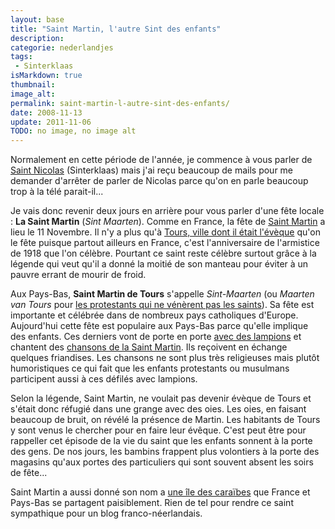 ```yaml
---
layout: base
title: "Saint Martin, l'autre Sint des enfants"
description: 
categorie: nederlandjes
tags: 
 - Sinterklaas
isMarkdown: true
thumbnail: 
image_alt: 
permalink: saint-martin-l-autre-sint-des-enfants/
date: 2008-11-13
update: 2011-11-06
TODO: no image, no image alt
---
```




Normalement en cette période de l'année, je commence à vous parler de [Saint Nicolas](/tag/sinterklaas/) (Sinterklaas) mais j'ai reçu beaucoup de mails pour me demander d'arrêter de parler de Nicolas parce qu'on en parle beaucoup trop à la télé parait-il...

Je vais donc revenir deux jours en arrière pour vous parler d'une fête locale : **La Saint Martin** (*Sint Maarten*). Comme en France, la fête de [Saint Martin](http://nominis.cef.fr/contenus/saint/13/Saint-Martin-de-Tours.html) a lieu le 11 Novembre. Il n'y a plus qu'à [Tours, ville dont il était l'évèque](http://www.diocesedetours.catholique.fr/index.php?rub=95) qu'on le fête puisque partout ailleurs en France, c'est l'anniversaire de l'armistice de 1918 que l'on célèbre. Pourtant ce saint reste célèbre surtout grâce à la légende qui veut qu'il a donné la moitié de son manteau pour éviter à un pauvre errant de mourir de froid.

Aux Pays-Bas, **Saint Martin de Tours** s'appelle *Sint-Maarten* (ou *Maarten van Tours* pour [les protestants qui ne vénèrent pas les saints](/catholiques-et-protestants)). Sa fête est importante et célébrée dans de nombreux pays catholiques d'Europe. Aujourd'hui cette fête est populaire aux Pays-Bas parce qu'elle implique des enfants. Ces derniers vont de porte en porte [avec des lampions](http://www.pinkelotje.nl/sintmaarten.html) et chantent des [chansons de la Saint Martin](http://nl.wikipedia.org/wiki/Sint-Maartensliedjes). Ils reçoivent en échange quelques friandises. Les chansons ne sont plus très religieuses mais plutôt humoristiques ce qui fait que les enfants protestants ou musulmans participent aussi à ces défilés avec lampions.

Selon la légende, Saint Martin, ne voulait pas devenir évèque de Tours et s'était donc réfugié dans une grange avec des oies. Les oies, en faisant beaucoup de bruit, on révélé la présence de Martin. Les habitants de Tours y sont venus le chercher pour en faire leur évêque. C'est peut être pour rappeller cet épisode de la vie du saint que les enfants sonnent à la porte des gens. De nos jours, les bambins frappent plus volontiers à la porte des magasins qu'aux portes des particuliers qui sont souvent absent les soirs de fête...

Saint Martin a aussi donné son nom a [une île des caraïbes](/15km-de-frontiere-commune) que France et Pays-Bas se partagent paisiblement. Rien de tel pour rendre ce saint sympathique pour un blog franco-néerlandais.
